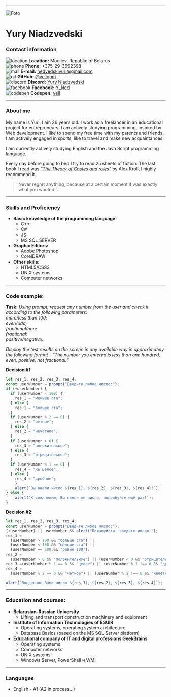 ***
![Foto](https://scontent-waw1-1.xx.fbcdn.net/v/t39.30808-6/318620207_3001993089945850_6498809695186095513_n.jpg?_nc_cat=108&ccb=1-7&_nc_sid=0debeb&_nc_ohc=AyNticqoXIsAX-DQEgt&tn=XFZJcnE6XJfh_JOC&_nc_ht=scontent-waw1-1.xx&oh=00_AfATGOUifQWSzlQEldKPyL71VuwuGNdJe13NE1Uj-sI3gg&oe=6398C964)
# Yury Niadzvedski
### Contact information
![location](https://img.icons8.com/fluency/20/null/worldwide-location.png 'CodePen icon by Icons8') **Location:** Mogilev, Republic of Belarus\
![phone](https://img.icons8.com/emoji/20/null/mobile-phone.png 'CodePen icon by Icons8') **Phone:** +375-29-3692398\
![mail](https://img.icons8.com/fluency/20/null/apple-mail.png 'CodePen icon by Icons8') **E-mail:** nedvedskiyuri@gmail.com\
![git](https://img.icons8.com/color/20/000000/github--v1.png 'CodePen icon by Icons8') **GitHub:** [@veligom](https://github.com/veligom)\
![discord](https://img.icons8.com/plasticine/20/null/discord-logo.png 'CodePen icon by Icons8') **Discord:** [Yury Niadzvedski](https://discordapp.com/users/1044452260052205602/)\
![facebook](https://img.icons8.com/officel/20/null/facebook.png 'CodePen icon by Icons8') **Facebook:** [Y_Ned](https://www.facebook.com/rctata)\
![codepen](https://img.icons8.com/ios/20/5B75D1/codepen.png 'CodePen icon by Icons8') **Codepen:** [veli](https://codepen.io/veligom)
***
### About me
My name is Yuri, I am 36 years old. I work as a freelancer in an educational project for entrepreneurs. I am actively studying programming, inspired by Web development. I like to spend my free time with my parents and friends. I am actively engaged in sports, like to travel and make new acquaintances.  

I am currently actively studying English and the Java Script programming language.  

Every day before going to bed I try to read 25 sheets of fiction. The last book I read was *["The Theory of Castes and roles"](https://www.litres.ru/aleksey-krol/teoriya-kast-i-roley/otzivi/)* by Alex Kroll, I highly recommend it.  

>Never regret anything, because at a certain moment it was exactly what you wanted......
***
### Skills and Proficiency
+ **Basic knowledge of the programming language:**
    + С++
	+ C#
	+ JS
	+ MS SQL SERVER
+ **Graphic Editors:**
    + Adobe Photoshop
	+ CorelDRAW
+ **Other skills:**
    + HTML5/CSS3
	+ UNIX systems
	+ Computer networks
***
### Code example:
**Task:**
_Using prompt, request any number from the user and check
it according to the following parameters:\
more/less than 100;\
 even/odd;\
 fractional/non;\
 fractional;\
 positive/negative._  

_Display the test results on the screen in any available way in approximately the
following format - "The number you entered is less than one hundred, even, positive,
not fractional."_

**Decision #1**:
``` javascript
let res_1, res_2, res_3, res_4;
const userNumber = prompt("Введите любое число:");
if (+userNumber) {
  if (userNumber < 100) {
    res_1 = "меньше ста";
  } else {
    res_1 = "больше ста";
  }
  if (userNumber % 2 == 0) {
    res_2 = "четное";
  } else {
    res_2 = "нечетное";
  }
  if (userNumber > 0) {
    res_3 = "положительное";
  } else {
    res_3 = "отрицательное";
  }
  if (userNumber % 1 == 0) {
    res_4 = "не целое";
  } else {
    res_4 = "дробное";
	}
	alert(`Вы ввели число ${res_1}, ${res_2}, ${res_3}, ${res_4}!`);
} else {
	alert('К сожалению, Вы ввели не число, попробуйте ещё раз!');
}
```
**Decision #2**:
``` javascript
let res_1, res_2, res_3, res_4;
const userNumber = prompt("Введите любое число:");
(+userNumber) || userNumber && alert("Пожалуйста, введите число!");
res_1 =
  (userNumber > 100 && "больше ста") ||
  (userNumber < 100 && "меньше ста") ||
  (userNumber == 100 && "равно 100");
res_2 =
  (userNumber > 0 && "положительное") || (userNumber < 0 && "отрицательное");
res_3 =(userNumber % 1 == 0 && "целое") || (userNumber % 1 !== 0 && "дробное");
res_4 =
  (userNumber % 2 == 0 && "четное") || (userNumber % 2 !== 0 && "нечетное");

alert(`Введенное Вами число ${res_1}, ${res_2}, ${res_3}, ${res_4}`);
```
***
### Education and courses:
+ **Belarusian-Russian University**
    + Lifting and transport construction machinery and equipment
+ **Institute of Information Technologies of BSUIR**
    + Operating systems, operating system architecture
	+ Database Basics (based on the MS SQL Server platform)
+ **Educational company of IT and digital professions GeekBrains**
    + Operating systems
	+ Computer networks
	+ UNIX systems
	+ Windows Server, PowerShell и WMI
***
### Languages
+ English - A1 (A2 in process…)
